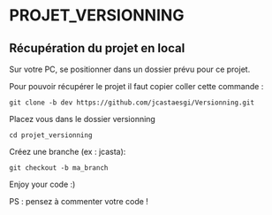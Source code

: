
# PROJET_VERSIONNING


## Récupération du projet en local

Sur votre PC, se positionner dans un dossier prévu pour ce projet.

Pour pouvoir récupérer le projet il faut copier coller cette commande :
```
git clone -b dev https://github.com/jcastaesgi/Versionning.git
```
Placez vous dans le dossier versionning
```
cd projet_versionning
```
Créez une branche (ex : jcasta):
```
git checkout -b ma_branch
```
Enjoy your code :)

PS : pensez à commenter votre code !

